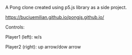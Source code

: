 A Pong clone created using p5.js library as a side project.

https://buciuemilian.github.io/pongjs.github.io/

Controls:

Player1 (left): w/s 

Player2 (right): up arrow/dow arrow
